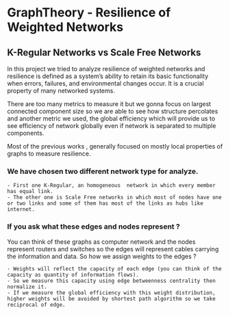 # GraphTheory - Resilience of Weighted Networks

## K-Regular Networks vs Scale Free Networks

In this project we tried to analyze resilience of weighted networks and resilience is defined as a system’s ability  to retain its basic functionality when errors, failures, and environmental changes occur. It is a crucial property of many networked systems.

There are too many metrics to measure it but we gonna focus on largest connected component size so we are able to see how structure percolates and another metric we used, the global efficiency which will provide us to see efficiency of network globally even if network is separated to  multiple components.

Most of the previous works , generally focused on mostly local properties of graphs to measure resilience.

### We have chosen two different network type for analyze. 
    - First one K-Regular, an homogeneous  network in which every member has equal link.
    - The other one is Scale Free networks in which most of nodes have one or two links and some of them has most of the links as hubs like internet.

### If you ask what these edges and nodes represent ?

You can think of these graphs as computer network and the nodes represent routers and switches so the edges will represent cables carrying the information and data. 
So how we assign weights to the edges ?

    - Weights will reflect the capacity of each edge (you can think of the capacity as quantity of information flows). 
    - So we measure this capacity using edge betweenness centrality then normalize it.
    - If we measure the global efficiency with this weight distribution, higher weights will be avoided by shortest path algorithm so we take reciprocal of edge.












